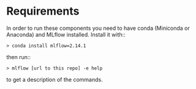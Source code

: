 # Requirements

In order to run these components you need to have conda (Miniconda or Anaconda) and MLflow installed.
Install it with::

    > conda install mlflow=2.14.1

then run::

    > mlflow [url to this repo] -e help

to get a description of the commands.
